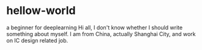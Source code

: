 # hellow-world
a beginner for deeplearning
Hi all,
I don't know whether I should write something about myself. I am from China, actually Shanghai City, and work on IC design related job.

